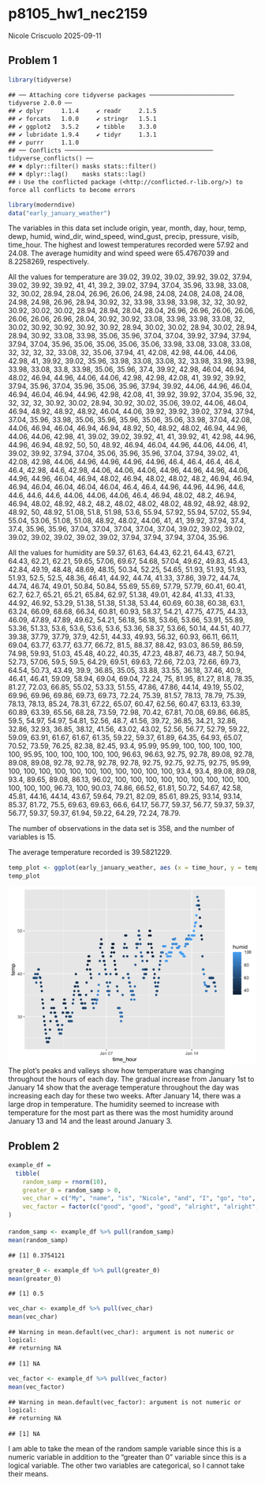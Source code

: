 p8105_hw1_nec2159
================
Nicole Criscuolo
2025-09-11

## Problem 1

``` r
library(tidyverse)
```

    ## ── Attaching core tidyverse packages ──────────────────────── tidyverse 2.0.0 ──
    ## ✔ dplyr     1.1.4     ✔ readr     2.1.5
    ## ✔ forcats   1.0.0     ✔ stringr   1.5.1
    ## ✔ ggplot2   3.5.2     ✔ tibble    3.3.0
    ## ✔ lubridate 1.9.4     ✔ tidyr     1.3.1
    ## ✔ purrr     1.1.0     
    ## ── Conflicts ────────────────────────────────────────── tidyverse_conflicts() ──
    ## ✖ dplyr::filter() masks stats::filter()
    ## ✖ dplyr::lag()    masks stats::lag()
    ## ℹ Use the conflicted package (<http://conflicted.r-lib.org/>) to force all conflicts to become errors

``` r
library(moderndive)
data("early_january_weather")
```

The variables in this data set include origin, year, month, day, hour,
temp, dewp, humid, wind_dir, wind_speed, wind_gust, precip, pressure,
visib, time_hour. The highest and lowest temperatures recorded were
57.92 and 24.08. The average humidity and wind speed were 65.4767039 and
8.2258269, respectively.

All the values for temperature are 39.02, 39.02, 39.02, 39.92, 39.02,
37.94, 39.02, 39.92, 39.92, 41, 41, 39.2, 39.02, 37.94, 37.04, 35.96,
33.98, 33.08, 32, 30.02, 28.94, 28.04, 26.96, 26.06, 24.98, 24.08,
24.08, 24.08, 24.08, 24.98, 24.98, 26.96, 28.94, 30.92, 32, 33.98,
33.98, 33.98, 32, 32, 30.92, 30.92, 30.02, 30.02, 28.94, 28.94, 28.04,
28.04, 26.96, 26.96, 26.06, 26.06, 26.06, 26.06, 26.96, 28.04, 30.92,
30.92, 33.08, 33.98, 33.98, 33.08, 32, 30.02, 30.92, 30.92, 30.92,
30.92, 28.94, 30.02, 30.02, 28.94, 30.02, 28.94, 28.94, 30.92, 33.08,
33.98, 35.06, 35.96, 37.04, 37.04, 39.92, 37.94, 37.94, 37.94, 37.04,
35.96, 35.06, 35.06, 35.06, 35.06, 33.98, 33.08, 33.08, 33.08, 32, 32,
32, 32, 33.08, 32, 35.06, 37.94, 41, 42.08, 42.98, 44.06, 44.06, 42.98,
41, 39.92, 39.02, 35.96, 33.98, 33.08, 33.08, 32, 33.98, 33.98, 33.98,
33.98, 33.08, 33.8, 33.98, 35.06, 35.96, 37.4, 39.92, 42.98, 46.04,
46.94, 48.02, 46.94, 44.96, 44.06, 44.06, 42.98, 42.98, 42.08, 41,
39.92, 39.92, 37.94, 35.96, 37.04, 35.96, 35.06, 35.96, 37.94, 39.92,
44.06, 44.96, 46.04, 46.94, 46.04, 46.94, 44.96, 42.98, 42.08, 41,
39.92, 39.92, 37.04, 35.96, 32, 32, 32, 32, 30.92, 30.02, 28.94, 30.92,
30.02, 35.06, 39.02, 44.06, 46.04, 46.94, 48.92, 48.92, 48.92, 46.04,
44.06, 39.92, 39.92, 39.02, 37.94, 37.94, 37.04, 35.96, 33.98, 35.06,
35.96, 35.96, 35.06, 35.06, 33.98, 37.04, 42.08, 44.06, 46.94, 46.04,
46.94, 46.94, 48.92, 50, 48.92, 48.02, 46.94, 44.96, 44.06, 44.06,
42.98, 41, 39.02, 39.02, 39.92, 41, 41, 39.92, 41, 42.98, 44.96, 44.96,
46.94, 48.92, 50, 50, 48.92, 46.94, 46.04, 44.96, 44.06, 44.06, 41,
39.02, 39.92, 37.94, 37.04, 35.06, 35.96, 35.96, 37.04, 37.94, 39.02,
41, 42.08, 42.98, 44.06, 44.96, 44.96, 44.96, 44.96, 46.4, 46.4, 46.4,
46.4, 46.4, 42.98, 44.6, 42.98, 44.06, 44.06, 44.06, 44.96, 44.96,
44.96, 44.06, 44.96, 44.96, 46.04, 46.94, 48.02, 46.94, 48.02, 48.02,
48.2, 46.94, 46.94, 46.94, 46.04, 46.04, 46.04, 46.04, 46.4, 46.4,
44.96, 44.96, 44.96, 44.6, 44.6, 44.6, 44.6, 44.06, 44.06, 44.06, 46.4,
46.94, 48.02, 48.2, 46.94, 46.94, 48.02, 48.92, 48.2, 48.2, 48.02,
48.02, 48.02, 48.92, 48.92, 48.92, 48.92, 50, 48.92, 51.08, 51.8, 51.98,
53.6, 55.94, 57.92, 55.94, 57.02, 55.94, 55.04, 53.06, 51.08, 51.08,
48.92, 48.02, 44.06, 41, 41, 39.92, 37.94, 37.4, 37.4, 35.96, 35.96,
37.04, 37.04, 37.04, 37.04, 37.04, 39.02, 39.02, 39.02, 39.02, 39.02,
39.02, 39.02, 39.02, 37.94, 37.94, 37.94, 37.04, 35.96.

All the values for humidity are 59.37, 61.63, 64.43, 62.21, 64.43,
67.21, 64.43, 62.21, 62.21, 59.65, 57.06, 69.67, 54.68, 57.04, 49.62,
49.83, 45.43, 42.84, 49.19, 48.48, 48.69, 48.15, 50.34, 52.25, 54.65,
51.93, 51.93, 51.93, 51.93, 52.5, 52.5, 48.36, 46.41, 44.92, 44.74,
41.33, 37.86, 39.72, 44.74, 44.74, 46.74, 49.01, 50.84, 50.84, 55.69,
55.69, 57.79, 57.79, 60.41, 60.41, 62.7, 62.7, 65.21, 65.21, 65.84,
62.97, 51.38, 49.01, 42.84, 41.33, 41.33, 44.92, 46.92, 53.29, 51.38,
51.38, 51.38, 53.44, 60.69, 60.38, 60.38, 63.1, 63.24, 66.09, 68.68,
66.34, 60.81, 60.93, 58.37, 54.21, 47.75, 47.75, 44.33, 46.09, 47.89,
47.89, 49.62, 54.21, 56.18, 56.18, 53.66, 53.66, 53.91, 55.89, 53.36,
51.33, 53.6, 53.6, 53.6, 53.6, 53.36, 58.37, 53.66, 50.14, 44.51, 40.77,
39.38, 37.79, 37.79, 37.9, 42.51, 44.33, 49.93, 56.32, 60.93, 66.11,
66.11, 69.04, 63.77, 63.77, 63.77, 66.72, 81.5, 88.37, 88.42, 93.03,
86.59, 86.59, 74.98, 59.93, 51.03, 45.48, 40.22, 40.35, 47.23, 48.87,
46.73, 48.7, 50.94, 52.73, 57.06, 59.5, 59.5, 64.29, 69.51, 69.63,
72.66, 72.03, 72.66, 69.73, 64.54, 50.73, 43.49, 39.9, 36.85, 35.05,
33.88, 33.55, 36.18, 37.46, 40.9, 46.41, 46.41, 59.09, 58.94, 69.04,
69.04, 72.24, 75, 81.95, 81.27, 81.8, 78.35, 81.27, 72.03, 66.85, 55.02,
53.33, 51.55, 47.86, 47.86, 44.14, 49.19, 55.02, 69.96, 69.96, 69.86,
69.73, 69.73, 72.24, 75.39, 81.57, 78.13, 78.79, 75.39, 78.13, 78.13,
85.24, 78.31, 67.22, 65.07, 60.47, 62.56, 60.47, 63.13, 63.39, 60.89,
63.39, 65.56, 68.28, 73.59, 72.98, 70.42, 67.81, 70.08, 69.86, 66.85,
59.5, 54.97, 54.97, 54.81, 52.56, 48.7, 41.56, 39.72, 36.85, 34.21,
32.86, 32.86, 32.93, 36.85, 38.12, 41.56, 43.02, 43.02, 52.56, 56.77,
52.79, 59.22, 59.09, 63.91, 61.67, 61.67, 61.35, 59.22, 59.37, 61.89,
64.35, 64.93, 65.07, 70.52, 73.59, 76.25, 82.38, 82.45, 93.4, 95.99,
95.99, 100, 100, 100, 100, 100, 95.95, 100, 100, 100, 100, 100, 96.63,
96.63, 92.75, 92.78, 89.08, 92.78, 89.08, 89.08, 92.78, 92.78, 92.78,
92.78, 92.75, 92.75, 92.75, 92.75, 95.99, 100, 100, 100, 100, 100, 100,
100, 100, 100, 100, 100, 93.4, 93.4, 89.08, 89.08, 93.4, 89.65, 89.08,
86.13, 96.02, 100, 100, 100, 100, 100, 100, 100, 100, 100, 100, 100,
100, 96.73, 100, 90.03, 74.86, 66.52, 61.81, 50.72, 54.67, 42.58, 45.81,
44.16, 44.14, 43.67, 59.64, 79.21, 82.09, 85.61, 89.25, 93.14, 93.14,
85.37, 81.72, 75.5, 69.63, 69.63, 66.6, 64.17, 56.77, 59.37, 56.77,
59.37, 59.37, 56.77, 59.37, 59.37, 61.94, 59.22, 64.29, 72.24, 78.79.

The number of observations in the data set is 358, and the number of
variables is 15.

The average temperature recorded is 39.5821229.

``` r
temp_plot <- ggplot(early_january_weather, aes (x = time_hour, y = temp, color = humid)) + geom_point()
temp_plot
```

![](p8105_hw1_nec2159_files/figure-gfm/unnamed-chunk-2-1.png)<!-- -->
The plot’s peaks and valleys show how temperature was changing
throughout the hours of each day. The gradual increase from January 1st
to January 14 show that the average temperature throughout the day was
increasing each day for these two weeks. After January 14, there was a
large drop in temperature. The humidity seemed to increase with
temperature for the most part as there was the most humidity around
January 13 and 14 and the least around January 3.

## Problem 2

``` r
example_df = 
  tibble(
    random_samp = rnorm(10),
    greater_0 = random_samp > 0,
    vec_char = c("My", "name", "is", "Nicole", "and", "I", "go", "to", "Columbia", "University"),
    vec_factor = factor(c("good", "good", "good", "alright", "alright", "alright", "alright", "bad", "bad", "bad"))
)

random_samp <- example_df %>% pull(random_samp)
mean(random_samp)
```

    ## [1] 0.3754121

``` r
greater_0 <- example_df %>% pull(greater_0)
mean(greater_0)
```

    ## [1] 0.5

``` r
vec_char <- example_df %>% pull(vec_char)
mean(vec_char)
```

    ## Warning in mean.default(vec_char): argument is not numeric or logical:
    ## returning NA

    ## [1] NA

``` r
vec_factor <- example_df %>% pull(vec_factor)
mean(vec_factor)
```

    ## Warning in mean.default(vec_factor): argument is not numeric or logical:
    ## returning NA

    ## [1] NA

I am able to take the mean of the random sample variable since this is a
numeric variable in addition to the “greater than 0” variable since this
is a logical variable. The other two variables are categorical, so I
cannot take their means.
